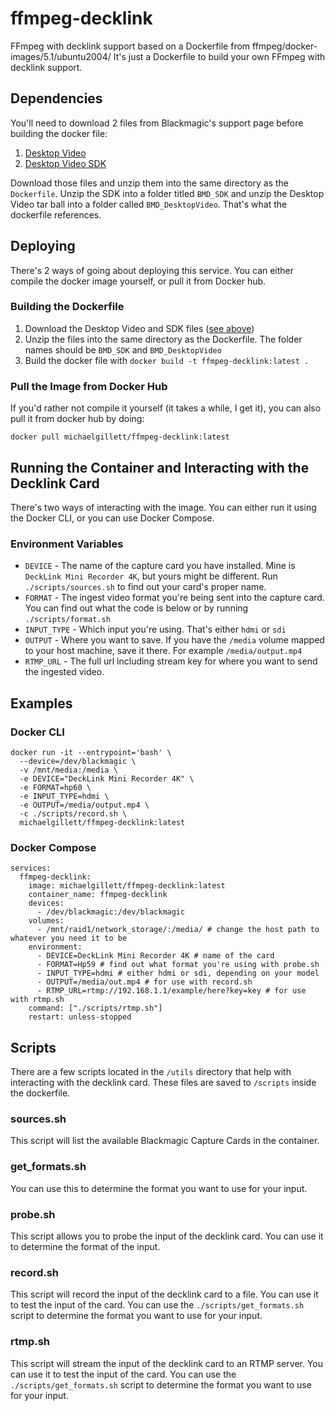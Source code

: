 # ffmpeg-decklink
FFmpeg with decklink support based on a Dockerfile from ffmpeg/docker-images/5.1/ubuntu2004/
It's just a Dockerfile to build your own FFmpeg with decklink support.

## Dependencies
You'll need to download 2 files from Blackmagic's support page before building the docker file:
1. [Desktop Video](https://www.blackmagicdesign.com/support/family/capture-and-playback)
2. [Desktop Video SDK](https://www.blackmagicdesign.com/support/family/capture-and-playback)

Download those files and unzip them into the same directory as the `Dockerfile`. Unzip the SDK into a folder titled `BMD_SDK` and unzip the Desktop Video tar ball into a folder called `BMD_DesktopVideo`. That's what the dockerfile references.

## Deploying
There's 2 ways of going about deploying this service. You can either compile the docker image yourself, or pull it from Docker hub.

### Building the Dockerfile
1. Download the Desktop Video and SDK files ([see above](#dependencies))
1. Unzip the files into the same directory as the Dockerfile. The folder names should be `BMD_SDK` and `BMD_DesktopVideo`
1. Build the docker file with `docker build -t ffmpeg-decklink:latest .`

### Pull the Image from Docker Hub
If you'd rather not compile it yourself (it takes a while, I get it), you can also pull it from docker hub by doing:
```
docker pull michaelgillett/ffmpeg-decklink:latest
```

## Running the Container and Interacting with the Decklink Card
There's two ways of interacting with the image. You can either run it using the Docker CLI, or you can use Docker Compose.

### Environment Variables
- `DEVICE` - The name of the capture card you have installed. Mine is `DeckLink Mini Recorder 4K`, but yours might be different. Run `./scripts/sources.sh` to find out your card's proper name.
- `FORMAT` - The ingest video format you're being sent into the capture card. You can find out what the code is below or by running `./scripts/format.sh`
- `INPUT_TYPE` - Which input you're using. That's either `hdmi` or `sdi`
- `OUTPUT` - Where you want to save. If you have the `/media` volume mapped to your host machine, save it there. For example `/media/output.mp4`
- `RTMP_URL` - The full url including stream key for where you want to send the ingested video.

## Examples

### Docker CLI
```
docker run -it --entrypoint='bash' \
  --device=/dev/blackmagic \
  -v /mnt/media:/media \
  -e DEVICE="DeckLink Mini Recorder 4K" \
  -e FORMAT=hp60 \
  -e INPUT_TYPE=hdmi \
  -e OUTPUT=/media/output.mp4 \
  -c ./scripts/record.sh \
  michaelgillett/ffmpeg-decklink:latest
```
### Docker Compose
```
services:
  ffmpeg-decklink:
    image: michaelgillett/ffmpeg-decklink:latest
    container_name: ffmpeg-decklink
    devices:
      - /dev/blackmagic:/dev/blackmagic
    volumes:
      - /mnt/raid1/network_storage/:/media/ # change the host path to whatever you need it to be
    environment:
      - DEVICE=DeckLink Mini Recorder 4K # name of the card
      - FORMAT=Hp59 # find out what format you're using with probe.sh
      - INPUT_TYPE=hdmi # either hdmi or sdi, depending on your model
      - OUTPUT=/media/out.mp4 # for use with record.sh
      - RTMP_URL=rtmp://192.168.1.1/example/here?key=key # for use with rtmp.sh
    command: ["./scripts/rtmp.sh"]
    restart: unless-stopped
```

## Scripts
There are a few scripts located in the `/utils` directory that help with interacting with the decklink card. These files are saved to `/scripts` inside the dockerfile.

### sources.sh
This script will list the available Blackmagic Capture Cards in the container.

### get_formats.sh
You can use this to determine the format you want to use for your input.

### probe.sh
This script allows you to probe the input of the decklink card. You can use it to determine the format of the input.

### record.sh
This script will record the input of the decklink card to a file. You can use it to test the input of the card. You can use the `./scripts/get_formats.sh` script to determine the format you want to use for your input.

### rtmp.sh
This script will stream the input of the decklink card to an RTMP server. You can use it to test the input of the card. You can use the `./scripts/get_formats.sh` script to determine the format you want to use for your input.